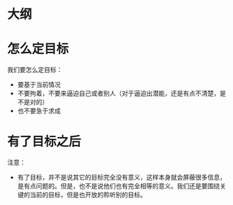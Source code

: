 # 大纲


# 怎么定目标

我们要怎么定目标：

- 要基于当前情况
- 不要拘着，不要来逼迫自己或者别人（对于逼迫出潜能，还是有点不清楚，是不是对的）
- 也不要急于求成



# 有了目标之后

注意：

- 有了目标，并不是说其它的目标完全没有意义，这样本身就会屏蔽很多信息，是有点问题的。但是，也不是说他们也有完全相等的意义。我们还是要围绕关键的当前的目标，但是也开放的聆听别的目标。



